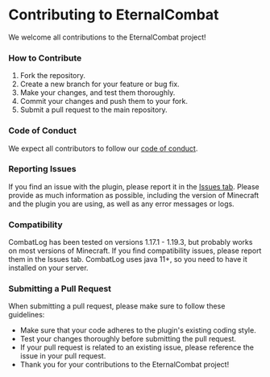 # Contributing to EternalCombat

We welcome all contributions to the EternalCombat project!

### How to Contribute

1. Fork the repository.
2. Create a new branch for your feature or bug fix.
3. Make your changes, and test them thoroughly.
4. Commit your changes and push them to your fork.
5. Submit a pull request to the main repository.

### Code of Conduct

We expect all contributors to follow our [code of conduct](CODE_OF_CONDUCT.md).

### Reporting Issues

If you find an issue with the plugin, please report it in
the [Issues tab](https://github.com/EternalCodeTeam/EternalCombat/issues). Please provide as much information as
possible, including the version of Minecraft and the plugin you are using, as well as any error messages or logs.

### Compatibility

CombatLog has been tested on versions 1.17.1 - 1.19.3, but probably works on most versions of Minecraft. If you find
compatibility issues, please report them in the Issues tab. CombatLog uses java 11+, so you need to have it installed on
your server.

### Submitting a Pull Request

When submitting a pull request, please make sure to follow these guidelines:

- Make sure that your code adheres to the plugin's existing coding style.
- Test your changes thoroughly before submitting the pull request.
- If your pull request is related to an existing issue, please reference the issue in your pull request.
- Thank you for your contributions to the EternalCombat project!
